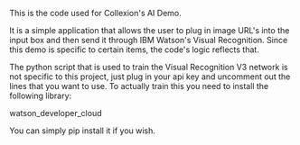 This is the code used for Collexion's AI Demo.

It is a simple application that allows the user to plug in image URL's into the input box and then send it through IBM Watson's Visual Recognition. Since this demo is specific to certain items, the code's logic reflects that.

The python script that is used to train the Visual Recognition V3 network is not specific to this project, just plug in your api key and uncomment out the lines that you want to use. To actually train this you need to install the following library:

watson_developer_cloud

You can simply pip install it if you wish.

